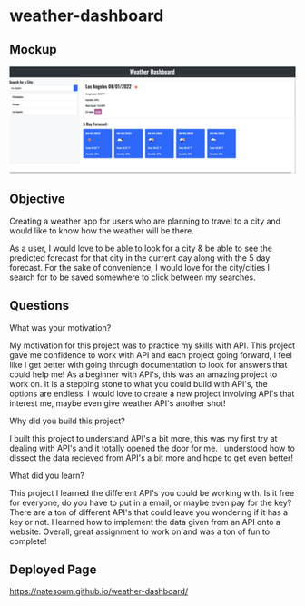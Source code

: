 # weather-dashboard

## Mockup

![mockup](./assets/images/mockup.jpg)

## Objective 

Creating a weather app for users who are planning to travel to a city and would like to know how the weather will be there.

As a user, I would love to be able to look for a city & be able to see the predicted forecast for that city in the current day along with the 5 day forecast. 
For the sake of convenience, I would love for the city/cities I search for to be saved somewhere to click between my searches. 

## Questions 

What was your motivation? 

My motivation for this project was to practice my skills with API. This project gave me confidence to work with API and each project going forward, I feel like I get better with going through documentation to look for answers that could help me! As a beginner with API's, this was an amazing project to work on. It is a stepping stone to what you could build with API's, the options are endless. I would love to create a new project involving API's that interest me, maybe even give weather API's another shot! 

Why did you build this project? 

I built this project to understand API's a bit more, this was my first try at dealing with API's and it totally opened the door for me. I understood how to dissect the data recieved from API's a bit more and hope to get even better! 

What did you learn?

This project I learned the different API's you could be working with. Is it free for everyone, do you have to put in a email, or maybe even pay for the key? There are a ton of different API's that could leave you wondering if it has a key or not. I learned how to implement the data given from an API onto a website. Overall, great assignment to work on and was a ton of fun to complete! 

## Deployed Page

https://natesoum.github.io/weather-dashboard/